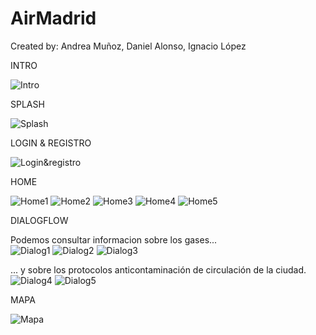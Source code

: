 # AirMadrid
Created by: Andrea Muñoz, Daniel Alonso, Ignacio López

INTRO


![Intro](https://github.com/2DAMUE/pi1920v-danaan/blob/master/images_readme/Intro.png)


SPLASH


![Splash](https://github.com/2DAMUE/pi1920v-danaan/blob/master/images_readme/splash.png)


LOGIN & REGISTRO


![Login&registro](https://github.com/2DAMUE/pi1920v-danaan/blob/master/images_readme/Login&Reg.png)


HOME


![Home1](https://github.com/2DAMUE/pi1920v-danaan/blob/master/images_readme/home_principal.png)
![Home2](https://github.com/2DAMUE/pi1920v-danaan/blob/master/images_readme/home_colores.png)
![Home3](https://github.com/2DAMUE/pi1920v-danaan/blob/master/images_readme/recomendaciones_salud.png)
![Home4](https://github.com/2DAMUE/pi1920v-danaan/blob/master/images_readme/datos_gases.png)
![Home5](https://github.com/2DAMUE/pi1920v-danaan/blob/master/images_readme/protocolos.png)




DIALOGFLOW

Podemos consultar informacion sobre los gases...<br/>
![Dialog1](https://github.com/2DAMUE/pi1920v-danaan/blob/master/images_readme/dialog1.png)
![Dialog2](https://github.com/2DAMUE/pi1920v-danaan/blob/master/images_readme/dialog2.png)
![Dialog3](https://github.com/2DAMUE/pi1920v-danaan/blob/master/images_readme/dialog3.png)

... y sobre los protocolos anticontaminación de circulación de la ciudad.<br/>
![Dialog4](https://github.com/2DAMUE/pi1920v-danaan/blob/master/images_readme/dialog4.png)
![Dialog5](https://github.com/2DAMUE/pi1920v-danaan/blob/master/images_readme/dialog5.png)




MAPA

![Mapa](https://github.com/2DAMUE/pi1920v-danaan/blob/master/images_readme/mapa.png)

